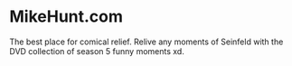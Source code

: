 # MikeHunt.com
The best place for comical relief. Relive any moments of Seinfeld with the DVD collection of season 5 funny moments xd.

